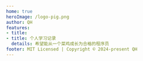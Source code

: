 ```yaml
---
home: true
heroImage: /logo-pig.png
author: QH
features:
- title:
- title: 个人学习记录
  details: 希望能从一个菜鸡成长为合格的程序员
footer: MIT Licensed | Copyright © 2024-present QH
---
```



